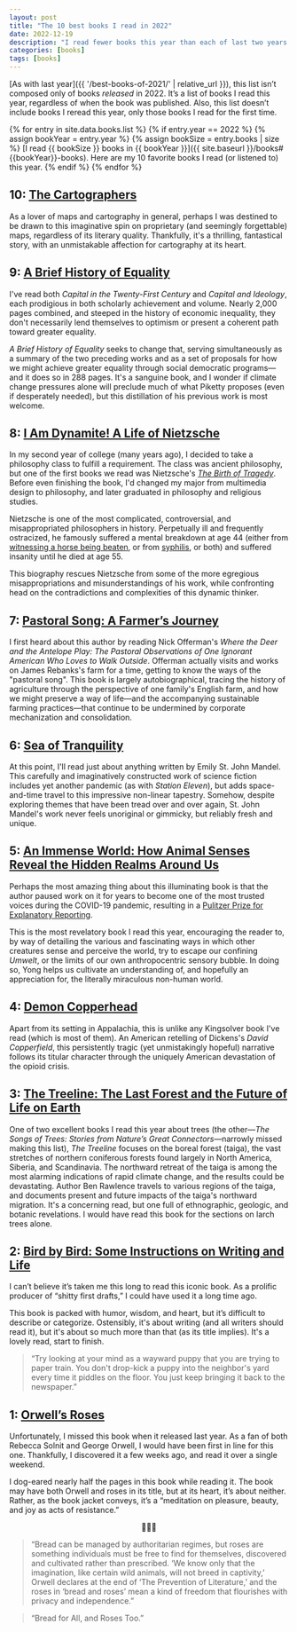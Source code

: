 ```yaml
---
layout: post
title: "The 10 best books I read in 2022"
date: 2022-12-19
description: "I read fewer books this year than each of last two years. I was hoping to retain more from the books I read by taking more time with each book. That said, this year I read some of my favorite books I've <em>ever</em> read."
categories: [books]
tags: [books]
---
```


[As with last year]({{ '/best-books-of-2021/' | relative_url }}), this list isn’t composed only of books _released_ in 2022. It’s a list of books I read this year, regardless of when the book was published. Also, this list doesn’t include books I reread this year, only those books I read for the first time.

{% for entry in site.data.books.list %}
{% if entry.year == 2022 %}
{% assign bookYear = entry.year %}
{% assign bookSize = entry.books | size %}
[I read {{ bookSize }} books in {{ bookYear }}]({{ site.baseurl }}/books#{{bookYear}}-books). Here are my 10 favorite books I read (or listened to) this year.
{% endif %}
{% endfor %}

## 10: <a class="book-title" href="https://www.goodreads.com/book/show/55004093-the-cartographers">The Cartographers</a>

As a lover of maps and cartography in general, perhaps I was destined to be drawn to this imaginative spin on proprietary (and seemingly forgettable) maps, regardless of its literary quality. Thankfully, it's a thrilling, fantastical story, with an unmistakable affection for cartography at its heart.

## 9: <a class="book-title" href="https://en.wikipedia.org/wiki/A_Brief_History_of_Equality">A Brief History of Equality</a>

I've read both <cite>Capital in the Twenty-First Century</cite> and <cite>Capital and Ideology</cite>, each prodigious in both scholarly achievement and volume. Nearly 2,000 pages combined, and steeped in the history of economic inequality, they don't necessarily lend themselves to optimism or present a coherent path toward greater equality. 

<cite>A Brief History of Equality</cite> seeks to change that, serving simultaneously as a summary of the two preceding works and as a set of proposals for how we might achieve greater equality through social democratic programs—and it does so in 288 pages. It's a sanguine book, and I wonder if climate change pressures alone will preclude much of what Piketty proposes (even if desperately needed), but this distillation of his previous work is most welcome.

## 8: <a class="book-title" href="https://www.penguinrandomhouse.com/books/555768/i-am-dynamite-by-sue-prideaux/">I Am Dynamite! A Life of Nietzsche</a>

In my second year of college (many years ago), I decided to take a philosophy class to fulfill a requirement. The class was ancient philosophy, but one of the first books we read was Nietzsche's <cite><a href="https://www.goodreads.com/book/show/568047.The_Birth_of_Tragedy_The_Case_of_Wagner">The Birth of Tragedy</a></cite>. Before even finishing the book, I'd changed my major from multimedia design to philosophy, and later graduated in philosophy and religious studies.

Nietzsche is one of the most complicated, controversial, and misappropriated philosophers in history. Perpetually ill and frequently ostracized, he famously suffered a mental breakdown at age 44 (either from <a href="https://www.faena.com/aleph/the-true-story-of-the-turin-horse-or-nietzsches-horse">witnessing a horse being beaten</a>, or from <a href="https://en.wikipedia.org/wiki/Friedrich_Nietzsche#Insanity_and_death_(1889%E2%80%931900)">syphilis</a>, or both) and suffered insanity until he died at age 55.

This biography rescues Nietzsche from some of the more egregious misappropriations and misunderstandings of his work, while confronting head on the contradictions and complexities of this dynamic thinker.

## 7: <a class="book-title" href="https://www.goodreads.com/book/show/55004160-pastoral-song">Pastoral Song: A Farmer’s Journey</a>

I first heard about this author by reading Nick Offerman's <cite>Where the Deer and the Antelope Play: The Pastoral Observations of One Ignorant American Who Loves to Walk Outside</cite>. Offerman actually visits and works on James Rebanks's farm for a time, getting to know the ways of the "pastoral song". This book is largely autobiographical, tracing the history of agriculture through the perspective of one family's English farm, and how we might preserve a way of life—and the accompanying sustainable farming practices—that continue to be undermined by corporate mechanization and consolidation.

## 6: <a class="book-title" href="https://www.goodreads.com/book/show/58446227-sea-of-tranquility">Sea of Tranquility</a>

At this point, I'll read just about anything written by Emily St. John Mandel. This carefully and imaginatively constructed work of science fiction includes yet another pandemic (as with <cite>Station Eleven</cite>), but adds space-and-time travel to this impressive non-linear tapestry. Somehow, despite exploring themes that have been tread over and over again, St. John Mandel's work never feels unoriginal or gimmicky, but reliably fresh and unique.

## 5: <a class="book-title" href="https://www.penguinrandomhouse.com/books/616914/an-immense-world-by-ed-yong/">An Immense World: How Animal Senses Reveal the Hidden Realms Around Us</a>

Perhaps the most amazing thing about this illuminating book is that the author paused work on it for years to become one of the most trusted voices during the COVID-19 pandemic, resulting in a [Pulitzer Prize for Explanatory Reporting](https://www.theatlantic.com/press-releases/archive/2021/06/the-atlantics-ed-yong-wins-2021-pulitzer-prize-for-explanatory-reporting/619188/).

This is the most revelatory book I read this year, encouraging the reader to, by way of detailing the various and fascinating ways in which other creatures sense and perceive the world, try to escape our confining _Umwelt_, or the limits of our own anthropocentric sensory bubble. In doing so, Yong helps us cultivate an understanding of, and hopefully an appreciation for, the literally miraculous non-human world.

## 4: <a class="book-title" href="https://www.harpercollins.com/products/demon-copperhead-barbara-kingsolver">Demon Copperhead</a>

Apart from its setting in Appalachia, this is unlike any Kingsolver book I've read (which is most of them). An American retelling of Dickens's <cite>David Copperfield</cite>, this persistently tragic (yet unmistakingly hopeful) narrative follows its titular character through the uniquely American devastation of the opioid crisis.

## 3: <a class="book-title" href="https://www.goodreads.com/book/show/56268809-the-treeline">The Treeline: The Last Forest and the Future of Life on Earth</a>

One of two excellent books I read this year about trees (the other—<cite>The Songs of Trees: Stories from Nature’s Great Connectors</cite>—narrowly missed making this list), <cite>The Treeline</cite> focuses on the boreal forest (taiga), the vast stretches of northern coniferous forests found largely in North America, Siberia, and Scandinavia. The northward retreat of the taiga is among the most alarming indications of rapid climate change, and the results could be devastating. Author Ben Rawlence travels to various regions of the taiga, and documents present and future impacts of the taiga's northward migration. It's a concerning read, but one full of ethnographic, geologic, and botanic revelations. I would have read this book for the sections on larch trees alone.

## 2: <a class="book-title" href="https://www.goodreads.com/book/show/48578933-bird-by-bird">Bird by Bird: Some Instructions on Writing and Life</a>

I can’t believe it’s taken me this long to read this iconic book. As a prolific producer of “shitty first drafts,” I could have used it a long time ago.

This book is packed with humor, wisdom, and heart, but it’s difficult to describe or categorize. Ostensibly, it's about writing (and all writers should read it), but it's about so much more than that (as its title implies). It's a lovely read, start to finish.

> “Try looking at your mind as a wayward puppy that you are trying to paper train. You don't drop-kick a puppy into the neighbor's yard every time it piddles on the floor. You just keep bringing it back to the newspaper.” 

## 1: <a class="book-title" href="https://en.wikipedia.org/wiki/Orwell%27s_Roses">Orwell’s Roses</a>

Unfortunately, I missed this book when it released last year. As a fan of both Rebecca Solnit and George Orwell, I would have been first in line for this one. Thankfully, I discovered it a few weeks ago, and read it over a single weekend.

I dog-eared nearly half the pages in this book while reading it. The book may have both Orwell and roses in its title, but at its heart, it’s about neither. Rather, as the book jacket conveys, it’s a “meditation on pleasure, beauty, and joy as acts of resistance.” 

<p style="text-align: center">🌹🌹🌹</p>

> “Bread can be managed by authoritarian regimes, but roses are something individuals must be free to find for themselves, discovered and cultivated rather than prescribed. ‘We know only that the imagination, like certain wild animals, will not breed in captivity,’ Orwell declares at the end of ‘The Prevention of Literature,’ and the roses in ‘bread and roses’ mean a kind of freedom that flourishes with privacy and independence.”

> “Bread for All, and Roses Too.”